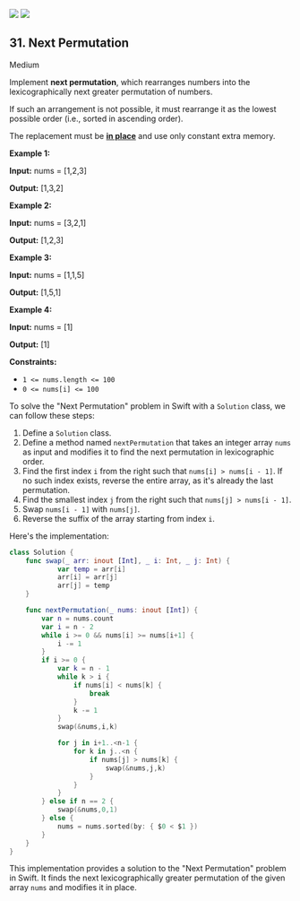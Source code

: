 [![](https://img.shields.io/github/stars/LeetCode-in-Swift/LeetCode-in-Swift?label=Stars&style=flat-square)](https://github.com/LeetCode-in-Swift/LeetCode-in-Swift)
[![](https://img.shields.io/github/forks/LeetCode-in-Swift/LeetCode-in-Swift?label=Fork%20me%20on%20GitHub%20&style=flat-square)](https://github.com/LeetCode-in-Swift/LeetCode-in-Swift/fork)

## 31\. Next Permutation

Medium

Implement **next permutation**, which rearranges numbers into the lexicographically next greater permutation of numbers.

If such an arrangement is not possible, it must rearrange it as the lowest possible order (i.e., sorted in ascending order).

The replacement must be **[in place](http://en.wikipedia.org/wiki/In-place_algorithm)** and use only constant extra memory.

**Example 1:**

**Input:** nums = [1,2,3]

**Output:** [1,3,2] 

**Example 2:**

**Input:** nums = [3,2,1]

**Output:** [1,2,3] 

**Example 3:**

**Input:** nums = [1,1,5]

**Output:** [1,5,1] 

**Example 4:**

**Input:** nums = [1]

**Output:** [1] 

**Constraints:**

*   `1 <= nums.length <= 100`
*   `0 <= nums[i] <= 100`

To solve the "Next Permutation" problem in Swift with a `Solution` class, we can follow these steps:

1. Define a `Solution` class.
2. Define a method named `nextPermutation` that takes an integer array `nums` as input and modifies it to find the next permutation in lexicographic order.
3. Find the first index `i` from the right such that `nums[i] > nums[i - 1]`. If no such index exists, reverse the entire array, as it's already the last permutation.
4. Find the smallest index `j` from the right such that `nums[j] > nums[i - 1]`.
5. Swap `nums[i - 1]` with `nums[j]`.
6. Reverse the suffix of the array starting from index `i`.

Here's the implementation:

```swift
class Solution {
    func swap(_ arr: inout [Int], _ i: Int, _ j: Int) {
            var temp = arr[i]
            arr[i] = arr[j]
            arr[j] = temp
    }

    func nextPermutation(_ nums: inout [Int]) {
        var n = nums.count
        var i = n - 2
        while i >= 0 && nums[i] >= nums[i+1] {
            i -= 1
        }
        if i >= 0 {
            var k = n - 1
            while k > i {
                if nums[i] < nums[k] {
                    break
                }
                k -= 1
            }
            swap(&nums,i,k)

            for j in i+1..<n-1 {
                for k in j..<n {
                    if nums[j] > nums[k] {
                        swap(&nums,j,k)
                    }
                }
            }
        } else if n == 2 {
            swap(&nums,0,1)
        } else {
            nums = nums.sorted(by: { $0 < $1 })
        }
    }
}
```

This implementation provides a solution to the "Next Permutation" problem in Swift. It finds the next lexicographically greater permutation of the given array `nums` and modifies it in place.